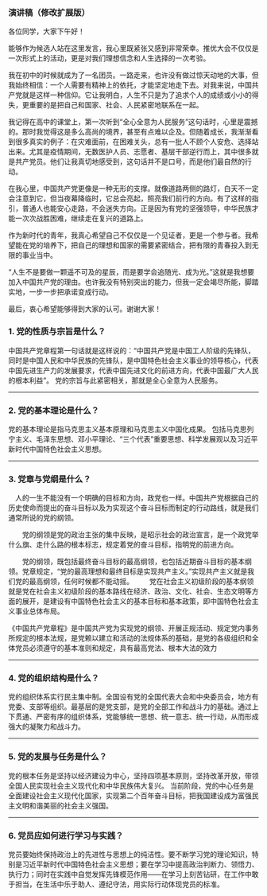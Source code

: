 
### 演讲稿（修改扩展版）

各位同学，大家下午好！

能够作为候选人站在这里发言，我心里既紧张又感到非常荣幸。推优大会不仅仅是一次形式上的活动，更是对我们理想信念和人生选择的一次考验。

我在初中的时候就成为了一名团员。一路走来，也许没有做过惊天动地的大事，但我始终相信：一个人需要有精神上的依托，才能坚定地走下去。对我来说，中国共产党就是这样一种信仰。它让我明白，人生不只是为了追求个人的成绩或小小的得失，更重要的是把自己和国家、社会、人民紧密地联系在一起。

我记得在高中的课堂上，第一次听到“全心全意为人民服务”这句话时，心里是震撼的。那时我觉得这是多么高尚的境界，甚至有点难以企及。但随着成长，我渐渐看到很多真实的例子：在灾难面前，在困难关头，总有一批人不顾个人安危、选择站出来。尤其是疫情期间，无数医护人员、志愿者、基层干部逆行而上，其中很多就是共产党员。他们让我真切地感受到，这句话并不是口号，而是他们最自然的行动。

在我心里，中国共产党更像是一种无形的支撑。就像道路两侧的路灯，白天不一定会注意到它，但当夜幕降临时，它总会亮起，照亮我们前行的方向。有了这样的指引，普通人也能安心走路，不会迷失方向。正是因为有党的坚强领导，中华民族才能一次次战胜困难，继续走在复兴的道路上。

作为新时代的青年，我真心希望自己不仅仅是一个见证者，更是一个参与者。我希望能在党的培养下，把自己的理想和国家的需要紧密结合，把有限的青春投入到无限的事业当中。

“人生不是要做一颗遥不可及的星辰，而是要学会追随光、成为光。”这就是我想要加入中国共产党的理由。也许我没有特别突出的能力，但我一定会竭尽所能，脚踏实地，一步一步把承诺变成行动。

最后，衷心希望能够得到大家的认可。谢谢大家！








### 1. 党的性质与宗旨是什么？

中国共产党章程第一句话就是这样说的：“中国共产党是中国工人阶级的先锋队，同时是中国人民和中华民族的先锋队，是中国特色社会主义事业的领导核心，代表中国先进生产力的发展要求，代表中国先进文化的前进方向，代表中国最广大人民的根本利益”。
党的宗旨与此紧密相关，那就是全心全意为人民服务。



---

### 2. 党的基本理论是什么？

党的基本理论是指马克思主义基本原理和马克思主义中国化成果。
包括马克思列宁主义、毛泽东思想、邓小平理论、“三个代表”重要思想、科学发展观以及习近平新时代中国特色社会主义思想。

---

### 3. 党章与党纲是什么？

　人的一生不能没有一个明确的目标和方向，政党也一样。中国共产党根据自己的历史使命而提出的奋斗目标以及为实现这个奋斗目标而制定的行动路线，就是我们通常所说的党的纲领。

　　党的纲领是党的政治主张的集中反映，是昭示社会的政治宣言，是一个政党举什么旗、走什么路的根本标志，规定着党的奋斗目标，指明党的前进方向。

　　党的纲领，既包括最终奋斗目标的最高纲领，也包括近期奋斗目标的基本纲领。党章规定，“党的最高理想和最终目标是实现共产主义。”实现共产主义就是我们党的最高纲领，任何时候都不能动摇。
　　党在社会主义初级阶段的基本纲领就是党在社会主义初级阶段的基本路线在经济、政治、文化、社会、生态文明等方面的展开，是建设有中国特色社会主义的基本目标和基本政策，即中国特色社会主义事业总体布局。


《中国共产党章程》是中国共产党为实现党的纲领、开展正规活动、规定党内事务所规定的根本法规，是党赖以建立和活动的法规体系的基础，是党的各级组织和全体党员必须遵守的基本准则和规定，具有最高党法、根本大法的效力


---

### 4. 党的组织结构是什么？

党的组织体系实行民主集中制。全国设有党的全国代表大会和中央委员会，地方有党委、支部等组织。最基层的是党支部，是党的全部工作和战斗力的基础。通过上下贯通、严密有序的组织体系，党能够统一思想、统一意志、统一行动，从而形成强大的凝聚力和战斗力。

---

### 5. 党的发展与任务是什么？

党的根本任务是坚持以经济建设为中心，坚持四项基本原则，坚持改革开放，带领全国人民实现社会主义现代化和中华民族伟大复兴。
当前阶段，党的中心任务是全面建设社会主义现代化国家，实现第二个百年奋斗目标，把我国建设成为富强民主文明和谐美丽的社会主义强国。

---

### 6. 党员应如何进行学习与实践？

党员要始终保持政治上的先进性与思想上的纯洁性。要不断学习党的理论知识，特别是习近平新时代中国特色社会主义思想；要在学习中提高政治判断力、领悟力、执行力；同时在实践中自觉发挥先锋模范作用——在学习上刻苦钻研，在工作中敢于担当，在生活中乐于助人、遵纪守法，用实际行动体现党员的标准。
